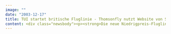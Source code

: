 ```yaml
---
image: ""
date: "2003-12-17"
title: TUI startet britische Fluglinie - Thomsonfly nutzt Website von SinnerSchrader
content: <div class="newsbody"><p><strong>Die neue Niedrigpreis-Fluglinie Thomsonfly betritt den britischen Markt mit einer Website, die der Internetdienstleister SinnerSchrader entwickelt hat. Wie in diesem Marktsegment üblich, bildet das Internet den mit Abstand wichtigsten Absatzkanal. Thomson Holidays ist eine TUI-Tochter und der führende Reiseveranstalter in England.</strong></p><p>Seit heute nimmt die Website thomsonfly.com Reservierungen entgegen. Die ersten Flugzeuge heben Ende März 2004 von Coventry zu zunächst elf Destinationen in Spanien, Frankreich, Italien und den Kanalinseln ab.</p><p>Der englische Markt ist für Low-Cost Carrier der am härtesten umkämpfte in Europa. Die Fluggesellschaft Thomsonfly bietet genau das, was die Kunden ihrer Meinung nach wirklich erwarten&#58; niedrige Preise, guten Service und hohe Zuverlässigkeit. Das gilt auch für die Website. "Um hier in kürzester Zeit die von uns benötigte Qualität zu erreichen, haben wir uns auf die Erfahrung von SinnerSchrader verlassen," unterstreicht Alex Hunter, Geschäftsführer von Thomsonfly.</p><p>Wie die mehrfach prämierte Website von Hapag-Lloyd Express konzentriert sich auch thomsonfly.com auf den Abverkauf der Tickets. Der Kunde wird von der Suche bis zum Abschluss sicher durch die einzelnen Schritte geführt. Die von SinnerSchrader für HLX entwickelte Website hat im ersten Jahr mehr als 1,5 Millionen Buchungen abgewickelt.</p><p><a class="news-backlink" href="/de/"><svg class="svg-ico svg-ico--arrow-left"><use xlink&#58;href="#arrow-down"></use></svg>Zurück zur Presse Übersicht</a></p></div>
---
```

